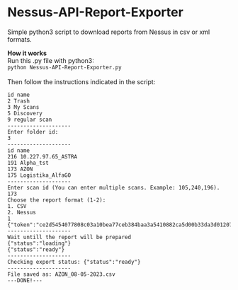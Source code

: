 # Nessus-API-Report-Exporter
Simple python3 script to download reports from Nessus in csv or xml formats.

**How it works** <br/>
Run this .py file with python3:<br/>
<code>python Nessus-API-Report-Exporter.py</code> 
<br/>
<br/>
Then follow the instructions indicated in the script:

```
id name
2 Trash
3 My Scans
5 Discovery
9 regular scan
--------------------
Enter folder id:
3
--------------------
id name
216 10.227.97.65_ASTRA
191 Alpha_tst
173 AZON
175 Logistika_AlfaGO
--------------------
Enter scan id (You can enter multiple scans. Example: 105,240,196).
173
Choose the report format (1-2):
1. CSV
2. Nessus
1
{"token":"ce2d5454077808c03a10bea77ceb384baa3a5410882ca5d00b33da3d01207c37","file":1911844196}
--------------------
Wait untill the report will be prepared
{"status":"loading"}
{"status":"ready"}
--------------------
Checking export status: {"status":"ready"}
--------------------
File saved as: AZON_08-05-2023.csv
---DONE!---
```
